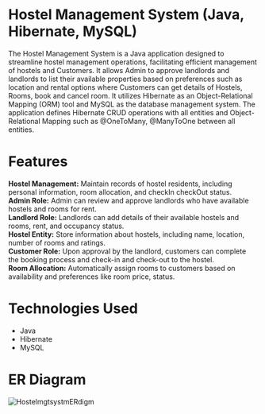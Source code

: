 
# Hostel Management System (Java, Hibernate, MySQL)
The Hostel Management System is a Java application designed to streamline hostel management operations, facilitating efficient management of hostels and Customers. It allows Admin to approve landlords and landlords to list their available properties based on preferences such as location and rental options where Customers can get details of Hostels, Rooms, book and cancel room. It utilizes Hibernate as an Object-Relational Mapping (ORM) tool and MySQL as the database management system. The application defines Hibernate CRUD operations with all entities and Object-Relational Mapping such as @OneToMany, @ManyToOne between all entities.
# Features
<b>Hostel Management:</b> Maintain records of hostel residents, including personal information, room allocation, and checkIn checkOut status.<br>
<b>Admin Role:</b> Admin can review and approve landlords who have available hostels and rooms for rent.<br>
<b>Landlord Role:</b> Landlords can add details of their available hostels and rooms, rent, and occupancy status.<br>
<b>Hostel Entity:</b> Store information about hostels, including name, location, number of rooms and ratings.<br>
<b>Customer Role:</b> Upon approval by the landlord, customers can complete the booking process and check-in and check-out to the hostel.<br>
<b>Room Allocation:</b> Automatically assign rooms to customers based on availability and preferences like room price, status.<br>
# Technologies Used
<ul>
  <li>Java</li>
  <li>Hibernate</li>
  <li>MySQL</li>
</ul>

# ER Diagram
![HostelmgtsystmERdigm](https://github.com/DivyaKanapuriya/HostelManagementSystem/assets/130472104/15a005b1-49fe-4ba0-a425-2e5a88d2b8b0)

# 


